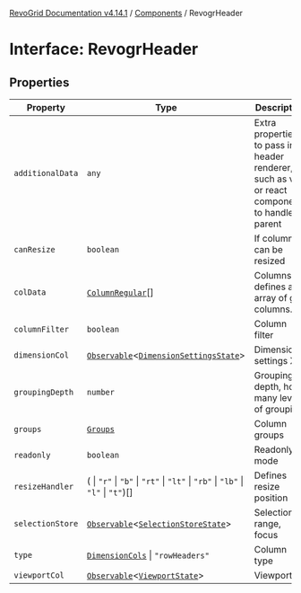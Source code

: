 [RevoGrid Documentation v4.14.1](README.md) / [Components](Namespace.Components.md) / RevogrHeader

# Interface: RevogrHeader

## Properties

| Property | Type | Description | Defined in |
| ------ | ------ | ------ | ------ |
| `additionalData` | `any` | Extra properties to pass into header renderer, such as vue or react components to handle parent | [src/components.d.ts:495](https://github.com/revolist/revogrid/blob/925db466c3d20933669e374666cd0ddbe00cac19/src/components.d.ts#L495) |
| `canResize` | `boolean` | If columns can be resized | [src/components.d.ts:499](https://github.com/revolist/revogrid/blob/925db466c3d20933669e374666cd0ddbe00cac19/src/components.d.ts#L499) |
| `colData` | [`ColumnRegular`](Interface.ColumnRegular.md)[] | Columns - defines an array of grid columns. | [src/components.d.ts:503](https://github.com/revolist/revogrid/blob/925db466c3d20933669e374666cd0ddbe00cac19/src/components.d.ts#L503) |
| `columnFilter` | `boolean` | Column filter | [src/components.d.ts:507](https://github.com/revolist/revogrid/blob/925db466c3d20933669e374666cd0ddbe00cac19/src/components.d.ts#L507) |
| `dimensionCol` | [`Observable`](TypeAlias.Observable.md)\<[`DimensionSettingsState`](Interface.DimensionSettingsState.md)\> | Dimension settings X | [src/components.d.ts:511](https://github.com/revolist/revogrid/blob/925db466c3d20933669e374666cd0ddbe00cac19/src/components.d.ts#L511) |
| `groupingDepth` | `number` | Grouping depth, how many levels of grouping | [src/components.d.ts:515](https://github.com/revolist/revogrid/blob/925db466c3d20933669e374666cd0ddbe00cac19/src/components.d.ts#L515) |
| `groups` | [`Groups`](TypeAlias.Groups.md) | Column groups | [src/components.d.ts:519](https://github.com/revolist/revogrid/blob/925db466c3d20933669e374666cd0ddbe00cac19/src/components.d.ts#L519) |
| `readonly` | `boolean` | Readonly mode | [src/components.d.ts:523](https://github.com/revolist/revogrid/blob/925db466c3d20933669e374666cd0ddbe00cac19/src/components.d.ts#L523) |
| `resizeHandler` | ( \| `"r"` \| `"b"` \| `"rt"` \| `"lt"` \| `"rb"` \| `"lb"` \| `"l"` \| `"t"`)[] | Defines resize position | [src/components.d.ts:527](https://github.com/revolist/revogrid/blob/925db466c3d20933669e374666cd0ddbe00cac19/src/components.d.ts#L527) |
| `selectionStore` | [`Observable`](TypeAlias.Observable.md)\<[`SelectionStoreState`](TypeAlias.SelectionStoreState.md)\> | Selection, range, focus | [src/components.d.ts:531](https://github.com/revolist/revogrid/blob/925db466c3d20933669e374666cd0ddbe00cac19/src/components.d.ts#L531) |
| `type` | [`DimensionCols`](TypeAlias.DimensionCols.md) \| `"rowHeaders"` | Column type | [src/components.d.ts:535](https://github.com/revolist/revogrid/blob/925db466c3d20933669e374666cd0ddbe00cac19/src/components.d.ts#L535) |
| `viewportCol` | [`Observable`](TypeAlias.Observable.md)\<[`ViewportState`](Interface.ViewportState.md)\> | Viewport X | [src/components.d.ts:539](https://github.com/revolist/revogrid/blob/925db466c3d20933669e374666cd0ddbe00cac19/src/components.d.ts#L539) |
